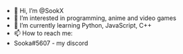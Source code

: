 - 👋 Hi, I’m @SookX
- 👀 I’m interested in programming, anime and video games
- 🌱 I’m currently learning Python, JavaScript, C++
- 📫 How to reach me:
-   Sooka#5607 - my discord

<!---
SookX/SookX is a ✨ special ✨ repository because its `README.md` (this file) appears on your GitHub profile.
You can click the Preview link to take a look at your changes.
--->
